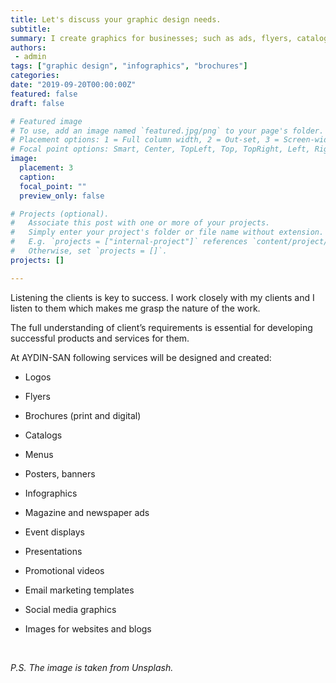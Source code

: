 ```yaml
---
title: Let's discuss your graphic design needs.
subtitle: 
summary: I create graphics for businesses; such as ads, flyers, catalogs, infographics, videos.
authors: 
 - admin
tags: ["graphic design", "infographics", "brochures"]
categories:
date: "2019-09-20T00:00:00Z"
featured: false
draft: false

# Featured image
# To use, add an image named `featured.jpg/png` to your page's folder.
# Placement options: 1 = Full column width, 2 = Out-set, 3 = Screen-width
# Focal point options: Smart, Center, TopLeft, Top, TopRight, Left, Right, BottomLeft, Bottom, BottomRight
image:
  placement: 3
  caption: 
  focal_point: ""
  preview_only: false

# Projects (optional).
#   Associate this post with one or more of your projects.
#   Simply enter your project's folder or file name without extension.
#   E.g. `projects = ["internal-project"]` references `content/project/deep-learning/index.md`.
#   Otherwise, set `projects = []`.
projects: []

---
```


Listening the clients is key to success. I work closely with my clients and I listen to them which makes me grasp the nature of the work. 

The full understanding of client’s requirements is essential for developing successful products and services for them.

At AYDIN-SAN following services will be designed and created:

- Logos

- Flyers

- Brochures (print and digital)

-	Catalogs

-	Menus

-	Posters, banners

-	Infographics

-	Magazine and newspaper ads

-	Event displays

-	Presentations

-	Promotional videos

-	Email marketing templates

-	Social media graphics

-	Images for websites and blogs

</br>

 *P.S. The image is taken from Unsplash.*


